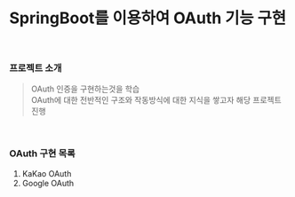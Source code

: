# SpringBoot를 이용하여 OAuth 기능 구현

<br/>

### 프로젝트 소개
> OAuth 인증을 구현하는것을 학습 <br/>
> OAuth에 대한 전반적인 구조와 작동방식에 대한 지식을 쌓고자 해당 프로젝트 진행

<br/>

### OAuth 구현 목록
1. KaKao OAuth
2. Google OAuth



<br/><br/>
